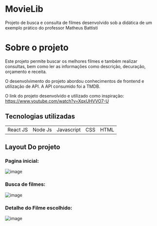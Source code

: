 # MovieLib
Projeto de busca e consulta de filmes desenvolvido sob a didática de um exemplo prático do professor Matheus Battisti



#  Sobre o projeto 

  Este projeto permite buscar os melhores filmes e também realizar consultas, bem como ler as informações 
como descrição, decuração, orçamento e receita.

  O desenvolvimento do projeto abordou conhecimentos de frontend e utilização de API. A API consumido 
  foi a TMDB. 
  
  O link do projeto desenvolvido e utilizado como inspiração:  https://www.youtube.com/watch?v=XqxUHVVO7-U



## Tecnologias utilizadas 

<table>
  <tr>
    <td> React JS </td>
    <td> Node Js </td>
    <td> Javascript </td>
    <td> CSS </td>
    <td> HTML </td>
  </tr>
</table>


## Layout Do projeto 

### Pagina inicial:

![image](https://user-images.githubusercontent.com/75026003/210396050-0c9c24c8-d623-442e-8d70-9fcf11ecfa9a.png)


### Busca de filmes: 

![image](https://user-images.githubusercontent.com/75026003/210397591-77701bdd-a0a8-4f2b-9493-0bcd5aa927ae.png)


### Detalhe do Filme escolhido:

![image](https://user-images.githubusercontent.com/75026003/210397836-002a5878-cbc6-46db-93dc-5830210a131c.png)



